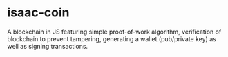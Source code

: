 # isaac-coin
A blockchain in JS featuring simple proof-of-work algorithm, verification of blockchain to prevent tampering, generating a wallet (pub/private key) as well as signing transactions.
